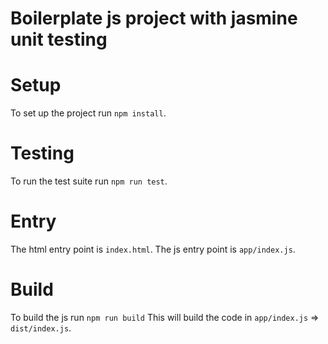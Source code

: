 # Boilerplate js project with jasmine unit testing

# Setup
To set up the project run `npm install`.

# Testing
To run the test suite run `npm run test`.

# Entry
The html entry point is `index.html`.
The js entry point is `app/index.js`.

# Build
To build the js run `npm run build`
This will build the code in `app/index.js` => `dist/index.js`.
